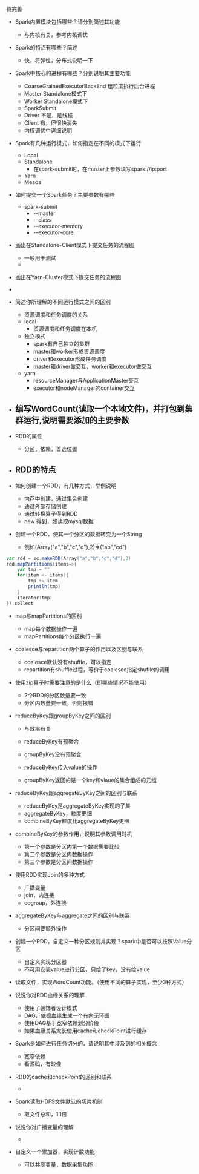 待完善



- Spark内置模块包括哪些？请分别简述其功能

  - 与内核有关，参考内核调优

  

- Spark的特点有哪些？简述

  - 快，将弹性，分布式说明一下

  

- Spark中核心的进程有哪些？分别说明其主要功能

  - CoarseGrainedExecutorBackEnd 粗粒度执行后台进程
  - Master  Standalone模式下
  - Worker Standalone模式下
  - SparkSubmit
  - Driver 不是，是线程
  - Client 有，但很快消失
  - 内核调优中详细说明

  

- Spark有几种运行模式，如何指定在不同的模式下运行

  - Local
  - Standalone
    - 在spark-submit时，在master上参数填写spark://ip:port
  - Yarn
  - Mesos

- 如何提交一个Spark任务？主要参数有哪些

  - spark-submit
    - --master
    - --class
    - --executor-memory
    - --executor-core

- 画出在Standalone-Client模式下提交任务的流程图

  - 一般用于测试
  - 

- 画出在Yarn-Cluster模式下提交任务的流程图

- 

- 简述你所理解的不同运行模式之间的区别

  - 资源调度和任务调度的关系
  - local
    - 资源调度和任务调度在本机
  - 独立模式
    - spark有自己独立的集群
    - master和worker形成资源调度
    - driver和executor形成任务调度
    - master和driver做交互，worker和executor做交互
  - yarn
    - resourceManager与ApplicationMaster交互
    - executor和nodeManager的container交互

  



- 编写WordCount(读取一个本地文件)，并打包到集群运行,说明需要添加的主要参数
  - 
- RDD的属性
  - 分区，依赖，首选位置
- RDD的特点
  - 
- 如何创建一个RDD，有几种方式，举例说明
  - 内存中创建，通过集合创建
  - 通过外部存储创建
  - 通过转换算子得到RDD
  - new 得到，如读取mysql数据
- 创建一个RDD，使其一个分区的数据转变为一个String
  - 例如(Array("a","b","c","d"),2)=>("ab","cd")

```scala
var rdd = sc.makeRDD(Array("a","b","c","d"),2)
rdd.mapPartitions(items=>{
    var tmp = ""
    for(item <- items){
        tmp += item
        println(tmp)
    }
    Iterator(tmp)
}).collect
```

- map与mapPartitions的区别

  - map每个数据操作一遍
  - mapPartitions每个分区执行一遍

  

- coalesce与repartition两个算子的作用以及区别与联系

  - coalesce默认没有shuffle，可以指定
  - repartition有shuffle过程，等价于coalesce指定shuflle的调用

- 使用zip算子时需要注意的是什么（即哪些情况不能使用）

  - 2个RDD的分区数量要一致
  - 分区内数量要一致，否则报错

  

- reduceByKey跟groupByKey之间的区别

  - 与效率有关

  - reduceByKey有预聚合

  - groupByKey没有预聚合

  - reduceByKey传入value的操作

  - groupByKey返回的是一个key和vlaue的集合组成的元组

    

- reduceByKey跟aggregateByKey之间的区别与联系

  - reduceByKey是aggregateByKey实现的子集
  - aggregateByKey，粒度更细
  - combineByKey粒度比aggregateByKey更细

  

- combineByKey的参数作用，说明其参数调用时机

  - 第一个参数是分区内第一个数据需要比较
  - 第二个参数是分区内数据操作
  - 第三个参数是分区间数据操作

  

- 使用RDD实现Join的多种方式

  - 广播变量
  - join，内连接
  - cogroup，外连接

  

- aggregateByKey与aggregate之间的区别与联系

  - 分区间要额外操作

  

- 创建一个RDD，自定义一种分区规则并实现？spark中是否可以按照Value分区

  - 自定义实现分区器
  - 不可用安装value进行分区，只给了key，没有给value

  

- 读取文件，实现WordCount功能。（使用不同的算子实现，至少3种方式）



- 说说你对RDD血缘关系的理解

  - 使用了装饰者设计模式
  - DAG，依据血缘生成一个有向无环图
  - 使用DAG基于宽窄依赖划分阶段
  - 如果血缘关系太长使用cache和checkPoint进行缓存

  

- Spark是如何进行任务切分的，请说明其中涉及到的相关概念

  - 宽窄依赖
  - 看源码，有映像

- RDD的cache和checkPoint的区别和联系

  - 

- Spark读取HDFS文件默认的切片机制

  - 取文件总和，1.1倍

  

- 说说你对广播变量的理解

  - 

- 自定义一个累加器，实现计数功能

  - 可以共享变量，数据采集功能
